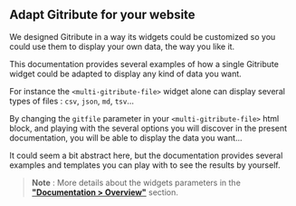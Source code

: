 
## Adapt Gitribute for your website

We designed Gitribute in a way its widgets could be customized so you could use them to display your own data, the way you like it.

This documentation provides several examples of how a single Gitribute widget could be adapted to display any kind of data you want.

For instance the `<multi-gitribute-file>` widget alone can display several types of files : `csv`, `json`, `md`, `tsv`...

By changing the `gitfile` parameter in your `<multi-gitribute-file>` html block, and playing with the several options you will discover in the present documentation, you will be able to display the data you want...

It could seem a bit abstract here, but the documentation provides several examples and templates you can play with to see the results by yourself.

> **Note** : More details about the widgets parameters in the **["Documentation > Overview"](/docs-widgets-overview)** section.
